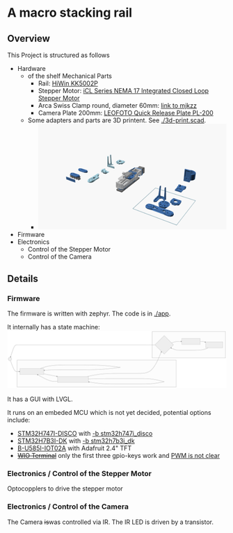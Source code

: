 # A macro stacking rail

## Overview
This Project is structured as follows
- Hardware
  - of the shelf Mechanical Parts
    - Rail: [HiWin KK5002P](https://www.hiwin.de/de/Produkte/Pr%C3%A4zisionsachsen-%26-Pr%C3%A4zisions-Systeme/Pr%C3%A4zisionsachsen-KK-KF/KK/KK5002P150A1F0/p/10.00011)
    - Stepper Motor: [iCL Series NEMA 17 Integrated Closed Loop Stepper Motor](https://www.omc-stepperonline.com/icl-series-nema-17-integrated-closed-loop-stepper-motor-0-6nm-84-96oz-in-20-36vdc-w-14-bit-encoder-icl42-06)
    - Arca Swiss Clamp round, diameter 60mm: [link to mjkzz](https://www.mjkzz.de/collections/camera-plates/products/mjkzz-round-quick-release-system?variant=29216681427059)
    - Camera Plate 200mm: [LEOFOTO Quick Release Plate PL-200](https://www.amazon.de/dp/B081DBJ4B8)
  - Some adapters and parts are 3D printent. See [./3d-print.scad](./3d-print.scad).
    - ![3d-print.scad](./3d-print.scad/rail-1.png)
- Firmware
- Electronics
  - Control of the Stepper Motor
  - Control of the Camera

## Details
### Firmware
The firmware is written with zephyr. The code is in [./app](./app).

It internally has a state machine:
![State Machine](./app/mermaid.StateMachine.svg)

It has a GUI with LVGL.

It runs on an embeded MCU which is not yet decided, potential options include:
- [STM32H747I-DISCO](https://www.st.com/en/evaluation-tools/stm32h747i-disco.html) with [-b stm32h747i_disco](https://docs.zephyrproject.org/latest/boards/st/stm32h747i_disco/doc/index.html)
- [STM32H7B3I-DK](https://www.st.com/en/evaluation-tools/stm32h7b3i-dk.html) with [-b stm32h7b3i_dk](https://docs.zephyrproject.org/latest/boards/st/stm32h7b3i_dk/doc/index.html)
- [B-U585I-IOT02A](https://www.st.com/en/evaluation-tools/b-u585i-iot02a.html) with Adafruit 2.4" TFT
- ~~[WIO Terminal](https://www.seeedstudio.com/Wio-Terminal-p-4509.html)~~ only the first three gpio-keys work and [PWM is not clear](https://github.com/zephyrproject-rtos/zephyr/issues/66547)

### Electronics / Control of the Stepper Motor
Optocopplers to drive the stepper motor

### Electronics / Control of the Camera
The Camera ~~is~~was controlled via IR. The IR LED is driven by a transistor.
